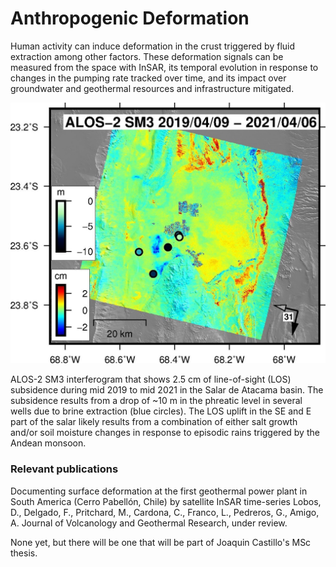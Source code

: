 # **Anthropogenic Deformation**

Human activity can induce deformation in the crust triggered by fluid extraction among other factors. These deformation signals can be measured from the space with InSAR, its temporal evolution in response to changes in the pumping rate tracked over time, and its impact over groundwater and geothermal resources and infrastructure mitigated. 

<img style="float: center;" src="/images/alos2salar.jpg">

ALOS-2 SM3 interferogram that shows 2.5 cm of line-of-sight (LOS) subsidence during mid 2019 to mid 2021 in the Salar de Atacama basin. The subsidence results from a drop of ~10 m in the phreatic level in several wells due to brine extraction (blue circles). The LOS uplift in the SE and E part of the salar likely results from a combination of either salt growth and/or soil moisture changes in response to episodic rains triggered by the Andean monsoon.

### **Relevant publications**

Documenting surface deformation at the first geothermal power plant in South America (Cerro Pabellón, Chile) by satellite InSAR time-series
Lobos, D., Delgado, F., Pritchard, M., Cardona, C., Franco, L., Pedreros, G., Amigo, A. Journal of Volcanology and Geothermal Research, under review.


None yet, but there will be one that will be part of Joaquin Castillo's MSc thesis.
